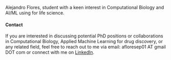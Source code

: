 Alejandro Flores, student with a keen interest in Computational Biology and AI/ML using for life science.


#### Contact
If you are interested in discussing potential PhD positions or collaborations in Computational Biology, Applied Machine Learning for drug discovery, or any related field, feel free to reach out to me via email:
afloresep01 AT gmail DOT com or connect with me on [LinkedIn](https://www.linkedin.com/in/afloresep/).
